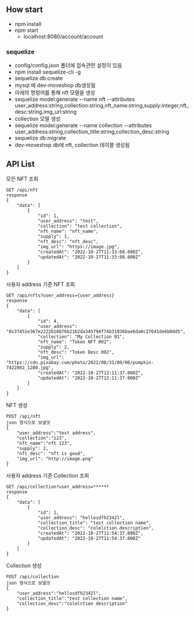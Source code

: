 ## How start

- npm install
- npm start
  - localhost:8080/account/account

### sequelize

- config/config.json 폴더에 접속관련 설정이 있음
- npm install sequelize-cli -g
- sequelize db:create
- mysql 에 dev-moveshop db생성됨
- 아래의 명령어를 통해 nft 모델을 생성
- sequelize model:generate --name nft --attributes user_address:string,collection:string,nft_name:string,supply:integer,nft_desc:string,img_url:string
- collection 모델 생성
- sequelize model:generate --name collection --attributes user_address:string,collection_title:string,collection_desc:string
- sequelize db:migrate
- dev-moveshop db에 nft, collection 테이블 생성됨

## API List

모든 NFT 조회

```
GET /api/nft
response
{
    "data": [
        {
            "id": 1,
            "user_address": "test",
            "collection": "test collection",
            "nft_name": "nft_name",
            "supply": 1,
            "nft_desc": "nft_desc",
            "img_url": "https://image.jpg",
            "createdAt": "2022-10-27T11:33:08.000Z",
            "updatedAt": "2022-10-27T11:33:08.000Z"
        }
    ]
}
```

사용자 address 기준 NFT 조회

```
GET /api/nfts?user_address={user_address}
response
{
    "data": [
        {
            "id": 4,
            "user_address": "0x37451e367e2222b10876b21b2da345794f74b31036bae6da0c27641de6b0dd5",
            "collection": "My Collection 01",
            "nft_name": "Token NFT 002",
            "supply": 2,
            "nft_desc": "Token Desc 002",
            "img_url": "https://cdn.pixabay.com/photo/2022/08/31/09/06/pumpkin-7422802_1280.jpg",
            "createdAt": "2022-10-27T12:11:37.000Z",
            "updatedAt": "2022-10-27T12:11:37.000Z"
        }
    ]
}
```

NFT 생성

```
POST /api/nft
json 형식으로 보낼것
{
    "user_address":"test address",
    "collection":"123",
    "nft_name":"nft 123",
    "supply": 2,
    "nft_desc": "nft is good",
    "img_url": "http://image.png"
}
```

사용자 address 기준 Collection 조회

```
GET /api/collection?user_address=******
response
{
    "data": [
        {
            "id": 1,
            "user_address": "hellosdfh2342l",
            "collection_title": "test collection name",
            "collection_desc": "colelction description",
            "createdAt": "2022-10-27T11:54:37.000Z",
            "updatedAt": "2022-10-27T11:54:37.000Z"
        }
    ]
}
```

Collection 생성

```
POST /api/collection
json 형식으로 보낼것
{
    "user_address":"hellosdfh2342l",
    "collection_title":"test collection name",
    "collection_desc":"colelction description"
}
```
